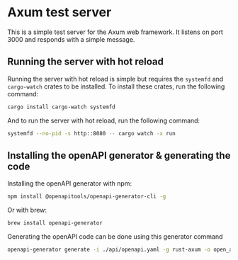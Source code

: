 # Axum test server
This is a simple test server for the Axum web framework. It  listens on port 3000 and responds with a simple message.

## Running the server with hot reload
Running the server with hot reload is simple but requires the `systemfd` and `cargo-watch` crates to be installed. To install these crates, run the following command:
```bash
cargo install cargo-watch systemfd
```
And to run the server with hot reload, run the following command:
```bash
systemfd --no-pid -s http::8080 -- cargo watch -x run
```
## Installing the openAPI generator & generating the code

Installing the openAPI generator with npm:

```bash
npm install @openapitools/openapi-generator-cli -g
```
Or with brew:
```bash
brew install openapi-generator
```

Generating the openAPI code can be done using this generator command
```bash
openapi-generator generate -i ./api/openapi.yaml -g rust-axum -o open_api -p generateAliasAsModel=true
```